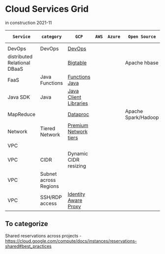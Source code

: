 # Cloud Services Grid
in construction 2021-11

  `Service` | `category` | `GCP` | `AWS` | `Azure` | `Open Source` | `Code Example` 
  --- | --- | --- | --- | --- | --- | ---
  | | | | | |
  DevOps | DevOps |  [DevOps](https://cloud.google.com/devops) | | | |
 distributed Relational DBaaS | | [Bigtable](https://cloud.google.com/bigtable) | | | Apache hbase |
 FaaS | Java Functions | [Functions Java](https://cloud.google.com/functions/docs/quickstart-java) | | | |
 Java SDK | Java | [Java Client Libraries](https://github.com/googleapis/google-cloud-java) | | | |
 MapReduce | | [Dataproc](https://cloud.google.com/dataproc) | | | Apache Spark/Hadoop |
 Network | Tiered Network | [Premium Network tiers](https://cloud.google.com/network-tiers) | | |
 VPC | | | | | | 
 VPC | CIDR | Dynamic CIDR resizing | | | |
 VPC | Subnet across Regions| | | | |
 VPC | SSH/RDP access | [Identity Aware Proxy](https://cloud.google.com/iap/docs/concepts-overview) | | | |

## To categorize

Shared reservations across projects - https://cloud.google.com/compute/docs/instances/reservations-shared#best_practices
